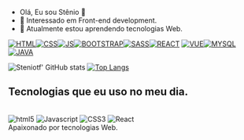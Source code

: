 -  Olá, Eu sou Stênio  👋
-  👀 Interessado em  Front-end development.
-  🌱 Atualmente estou aprendendo tecnologias Web.



[![HTML](https://img.shields.io/badge/HTML-239120?style=for-the-badge&logo=html5&logoColor=white)](https://steniotf.com)[![CSS](https://img.shields.io/badge/CSS-239120?&style=for-the-badge&logo=css3&logoColor=white)](https://steniotf.com)[![JS](https://img.shields.io/badge/JavaScript-323330?style=for-the-badge&logo=javascript&logoColor=F7DF1E)](https://steniotf.com)[![BOOTSTRAP](https://img.shields.io/badge/Bootstrap-563D7C?style=for-the-badge&logo=bootstrap&logoColor=white)](https://steniotf.com)[![SASS](https://img.shields.io/badge/Sass-CC6699?style=for-the-badge&logo=sass&logoColor=white)](https://steniotf.com)[![REACT](https://img.shields.io/badge/React-20232A?style=for-the-badge&logo=react&logoColor=61DAFB)](https://steniotf.com)
[![VUE](https://img.shields.io/badge/Vue.js-35495E?style=for-the-badge&logo=vue.js&logoColor=4FC08D)](https://steniotf.com)[![MYSQL](https://img.shields.io/badge/MySQL-00000F?style=for-the-badge&logo=mysql&logoColor=white)](https://steniotf.com)[![JAVA](https://img.shields.io/badge/Java-ED8B00?style=for-the-badge&logo=java&logoColor=white)](https://steniotf.com)  

![Steniotf' GitHub stats](https://github-readme-stats.vercel.app/api?username=Steniotf&show_icons=true&theme=dracula)
[![Top Langs](https://github-readme-stats.vercel.app/api/top-langs/?username=Steniotf&layout=compact)](https://github.com/Steniotf/github-readme-stats)


## Tecnologias que eu uso no meu dia.

<div style = "display: inline_block"><br/>
  <img align="" alt="html5" src="https://img.shields.io/badge/HTML-239120?style=for-the-badge&logo=html5&logoColor=white"/>
  <img align="" alt="Javascript" src="https://img.shields.io/badge/JavaScript-323330?style=for-the-badge&logo=javascript&logoColor=F7DF1E"/>
  <img align="" alt="CSS3" src="https://img.shields.io/badge/CSS-239120?&style=for-the-badge&logo=css3&logoColor=white"/>
  <img align="" alt="React" src="https://img.shields.io/badge/React-20232A?style=for-the-badge&logo=react&logoColor=61DAFB"/>
</div
 <br/>
 Apaixonado por tecnologias Web.

